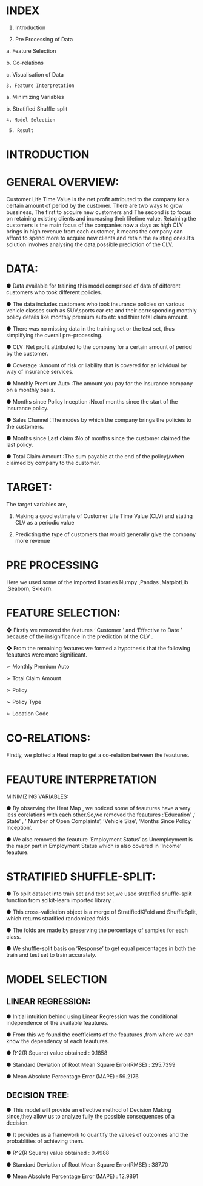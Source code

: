 # INDEX

   1. Introduction

   2. Pre Processing of Data

 a. Feature Selection

 b. Co-relations

c. Visualisation of Data

    3. Feature Interpretation

 a. Minimizing Variables
 
 b. Stratified Shuffle-split
 
    4. Model Selection

     5. Result

# INTRODUCTION

# GENERAL OVERVIEW:
Customer Life Time Value is the net profit attributed to the company for a certain amount
of period by the customer. There are two ways to grow bussiness, The first to acquire new
customers and The second is to focus on retaining existing clients and increasing their
lifetime value. Retaining the customers is the main focus of the companies now a days as
high CLV brings in high revenue from each customer, it means the company can afford to
spend more to acquire new clients and retain the existing ones.It’s solution involves
analysing the data,possible prediction of the CLV.

# DATA:
● Data available for training this model comprised of data of different customers who
took different policies.

● The data includes customers who took insurance policies on various vehicle classes
such as SUV,sports car etc and their corresponding monthly policy details like
monthly premium auto etc and thier total claim amount.

● There was no missing data in the training set or the test set, thus simplifying the
overall pre-processing.

● CLV :Net profit attributed to the company for a certain
amount of period by the customer.

● Coverage :Amount of risk or liability that is covered for an
idividual by way of insurance services.

● Monthly Premium Auto :The amount you pay for the insurance company on
a monthly basis.

● Months since Policy Inception :No.of months since the start of the insurance
policy.

● Sales Channel :The modes by which the company brings the
policies to the customers.

● Months since Last claim :No.of months since the customer claimed the last
policy.

● Total Claim Amount :The sum payable at the end of the policy(/when
claimed by company to the customer.

# TARGET:
The target variables are,

1. Making a good estimate of Customer Life Time Value (CLV) and stating CLV as a
periodic value

2. Predicting the type of customers that would generally give the company more
revenue

# PRE PROCESSING

Here we used some of the imported libraries Numpy ,Pandas ,MatplotLib ,Seaborn,
Sklearn.

# FEATURE SELECTION:

❖ Firstly we removed the features ‘ Customer ’ and ‘Effective to Date ’ because of the
insignificance in the prediction of the CLV .

❖ From the remaining features we formed a hypothesis that the following feautures
were more significant.

➢ Monthly Premium Auto

➢ Total Claim Amount

➢ Policy

➢ Policy Type

➢ Location Code

# CO-RELATIONS:

Firstly, we plotted a Heat map to get a co-relation between the feautures.

# FEAUTURE INTERPRETATION
MINIMIZING VARIABLES:

● By observing the Heat Map , we noticed some of feautures have a very less
corelations with each other.So,we removed the feautures :’Education’ ,’ State’ , ’
Number of Open Complaints’, ’Vehicle Size’, ‘Months Since Policy Inception’.

● We also removed the feauture ‘Employment Status’ as Unemployment is the major
part in Employment Status which is also covered in ‘Income’ feauture.

# STRATIFIED SHUFFLE-SPLIT:

● To split dataset into train set and test set,we used stratified shuffle-split function
from scikit-learn imported library .

● This cross-validation object is a merge of StratifiedKFold and ShuffleSplit, which
returns stratified randomized folds.

● The folds are made by preserving the percentage of samples for each class.

● We shuffle-split basis on ‘Response’ to get equal percentages in both the train and
test set to train accurately.

# MODEL SELECTION
## LINEAR REGRESSION:
● Initial intuition behind using Linear Regression was the conditional independence
of the available feautures.

● From this we found the coefficients of the feautures ,from where we can know the
dependency of each feautures.

● R^2(R Square) value obtained : 0.1858

● Standard Deviation of Root Mean Square Error(RMSE) : 295.7399

● Mean Absolute Percentage Error (MAPE) : 59.2176

## DECISION TREE:

● This model will provide an effective method of Decision Making since,they allow us
to analyze fully the possible consequences of a decision.

● It provides us a framework to quantify the values of outcomes and the probablities
of achieving them.

● R^2(R Square) value obtained : 0.4988

● Standard Deviation of Root Mean Square Error(RMSE) : 387.70

● Mean Absolute Percentage Error (MAPE) : 12.9891





